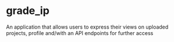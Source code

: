 # grade_ip
An application that allows users to express their views on uploaded projects, profile and/with an API endpoints for further access

